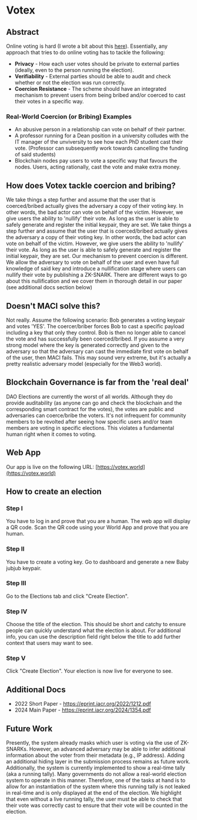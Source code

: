 # Votex

## Abstract
Online voting is hard (I wrote a bit about this [here](https://myaksetig.substack.com/p/on-the-security-of-online-voting)). Essentially, any approach that tries to do online voting has to tackle the following: 

* **Privacy** - How each user votes should be private to external parties (ideally, even to the person running the election). 
* **Verifiability** - External parties should be able to audit and check whether or not the election was run correctly.
* **Coercion Resistance** - The scheme should have an integrated mechanism to prevent users from being bribed and/or coerced to cast their votes in a specific way.


### Real-World Coercion (or Bribing) Examples
 * An abusive person in a relationship can vote on behalf of their partner.
 * A professor running for a Dean position in a university colludes with the IT manager of the unviversity to see how each PhD student cast their vote. (Professor can subsequently work towards cancelling the funding of said students)
 * Blockchain nodes pay users to vote a specific way that favours the nodes. Users, acting rationally, cast the vote and make extra money. 


## How does Votex tackle coercion and bribing? 
We take things a step further and assume that the user that is coerced/bribed actually gives the adversary a copy of their voting key. In other words, the bad actor can vote on behalf of the victim. However, we give users the ability to 'nullify' their vote. As long as the user is able to safely generate and register the initial keypair, they are set. 
We take things a step further and assume that the user that is coerced/bribed actually gives the adversary a copy of their voting key. In other words, the bad actor can vote on behalf of the victim. However, we give users the ability to 'nullify' their vote. As long as the user is able to safely generate and register the initial keypair, they are set. Our mechanism to prevent coercion is different. We allow the adversary to vote on behalf of the user and even have full knowledge of said key and introduce a nullification stage where users can nullify their vote by publishing a ZK-SNARK. There are different ways to go about this nullification and we cover them in thorough detail in our paper (see additional docs section below) 

## Doesn't MACI solve this? 
Not really. Assume the following scenario: Bob generates a voting keypair and votes 'YES'. The coercer/briber forces Bob to cast a specific payload including a key that only they control. Bob is then no longer able to cancel the vote and has successfully been coerced/bribed. If you assume a very strong model where the key is generated correctly and given to the adversary so that the adversary can cast the immediate first vote on behalf of the user, then MACI fails. This may sound very extreme, but it's actually a pretty realistic adversary model (especially for the Web3 world). 

## Blockchain Governance is far from the 'real deal'
DAO Elections are currently the worst of all worlds. Although they do provide auditability (as anyone can go and check the blockchain and the corresponding smart contract for the votes), the votes are public and adversaries can coerce/bribe the voters. It's not infrequent for community members to be revolted after seeing how specific users and/or team members are voting in specific elections. This violates a fundamental human right when it comes to voting. 

## Web App
Our app is live on the following URL: [https://votex.world](https://votex.world)

## How to create an election

### Step I 
You have to log in and prove that you are a human. The web app will display a QR code. Scan the QR code using your World App and prove that you are human.  

### Step II
You have to create a voting key. Go to dashboard and generate a new Baby jubjub keypair. 

### Step III
Go to the Elections tab and click "Create Election". 

### Step IV
Choose the title of the election. This should be short and catchy to ensure people can quickly understand what the election is about. For additional info, you can use the description field right below the title to add further context that users may want to see. 

### Step V
Click "Create Election". Your election is now live for everyone to see. 

## Additional Docs
* 2022 Short Paper - https://eprint.iacr.org/2022/1212.pdf
* 2024 Main Paper - https://eprint.iacr.org/2024/1354.pdf

## Future Work
Presently, the system already masks which user is voting via the use of ZK-SNARKs. However, an advanced adversary may be able to infer additional information about the voter from their metadata (e.g., IP address). Adding an additional hiding layer in the submission process remains as future work. Additionally, the system is currently implemented to show a real-time tally (aka a running tally). Many governments do not allow a real-world election system to operate in this manner. Therefore, one of the tasks at hand is to allow for an instantiation of the system where this running tally is not leaked in real-time and is only displayed at the end of the election. We highlight that even without a live running tally, the user must be able to check that their vote was correctly cast to ensure that their vote will be counted in the election.  
